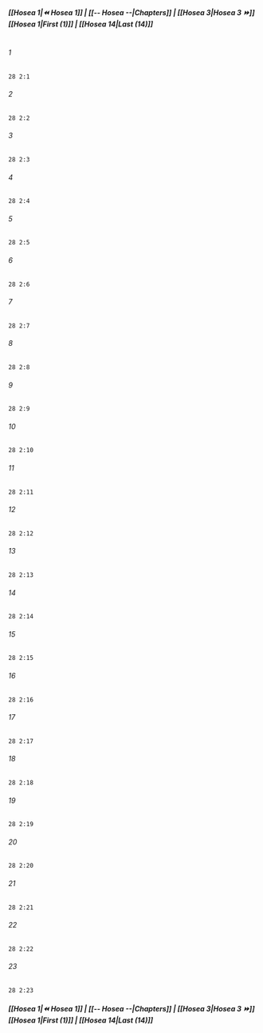 
##### **[[Hosea 1|⏪ Hosea 1]] | [[-- Hosea --|Chapters]] | [[Hosea 3|Hosea 3 ⏩]]**<br>**[[Hosea 1|First (1)]] | [[Hosea 14|Last (14)]]**<br><br>

###### 1
``` verse
28 2:1
```
###### 2
``` verse
28 2:2
```
###### 3
``` verse
28 2:3
```
###### 4
``` verse
28 2:4
```
###### 5
``` verse
28 2:5
```
###### 6
``` verse
28 2:6
```
###### 7
``` verse
28 2:7
```
###### 8
``` verse
28 2:8
```
###### 9
``` verse
28 2:9
```
###### 10
``` verse
28 2:10
```
###### 11
``` verse
28 2:11
```
###### 12
``` verse
28 2:12
```
###### 13
``` verse
28 2:13
```
###### 14
``` verse
28 2:14
```
###### 15
``` verse
28 2:15
```
###### 16
``` verse
28 2:16
```
###### 17
``` verse
28 2:17
```
###### 18
``` verse
28 2:18
```
###### 19
``` verse
28 2:19
```
###### 20
``` verse
28 2:20
```
###### 21
``` verse
28 2:21
```
###### 22
``` verse
28 2:22
```
###### 23
``` verse
28 2:23
```

##### **[[Hosea 1|⏪ Hosea 1]] | [[-- Hosea --|Chapters]] | [[Hosea 3|Hosea 3 ⏩]]**<br>**[[Hosea 1|First (1)]] | [[Hosea 14|Last (14)]]**

